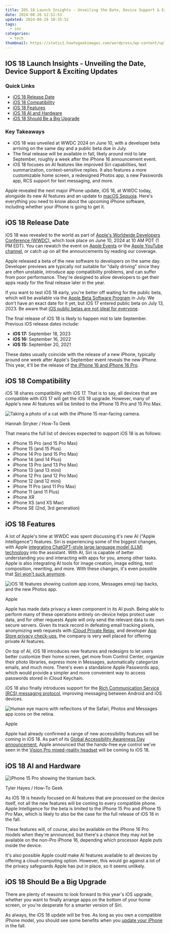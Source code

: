 ```yaml
---
title: IOS 18 Launch Insights - Unveiling the Date, Device Support & Exciting Updates
date: 2024-08-26 12:51:53
updated: 2024-08-29 10:35:52
tags:
  - ios
categories:
  - tech
thumbnail: https://static1.howtogeekimages.com/wordpress/wp-content/uploads/2024/06/an-ios-18-icon-surrounded-by-some-iphones.jpg
---
```


## IOS 18 Launch Insights - Unveiling the Date, Device Support & Exciting Updates

### Quick Links

* [iOS 18 Release Date](https://fake-location.techidaily.com/complete-tutorial-to-use-gps-joystick-to-fake-gps-location-on-xiaomi-redmi-note-12t-pro-drfone-by-drfone-virtual-android/)
* [iOS 18 Compatibility](https://screen-capture.techidaily.com/new-2024-approved-seamless-scratching-for-chrome-devices/)
* [iOS 18 Features](https://android-transfer.techidaily.com/how-to-transfer-photos-from-oppo-a56s-5g-to-samsung-galaxy-s21-ultra-drfone-by-drfone-transfer-from-android-transfer-from-android/)
* [iOS 18 AI and Hardware](https://facebook-video-files.techidaily.com/updated-tricks-to-stream-pre-filmed-footage-during-facebook-livestreams-for-2024/)
* [iOS 18 Should Be a Big Upgrade](https://video-screen-grab.techidaily.com/desktop-snapshot-made-simple-free-tools-for-windows-for-2024/)

### Key Takeaways

* iOS 18 was unveiled at WWDC 2024 on June 10, with a developer beta arriving on the same day and a public beta due in July.
* The final release will be available in fall, likely around mid to late September, roughly a week after the iPhone 16 announcement event.
* iOS 18 focuses on AI features like improved Siri capabilities, text summarization, context-sensitive replies. It also features a more customizable home screen, a redesigned Photos app, a new Passwords app, RCS support for text messaging, and more.

 Apple revealed the next major iPhone update, iOS 18, at WWDC today, alongside its new AI features and an update to [macOS Sequoia](https://youtube-tips.techidaily.com/approved-youtube-editing-essentials-the-ultimate-guide-post-upload-refinements/). Here's everything you need to know about the upcoming iPhone software, including whether your iPhone is going to get it.

##  iOS 18 Release Date

 iOS 18 was revealed to the world as part of [Apple's Worldwide Developers Conference (WWDC)](https://youtube-lab.techidaily.com/ed-snagging-youtube-vanished-videos-your-2-path-guide/), which took place on June 10, 2024 at 10 AM PDT (1 PM EDT). You can rewatch the event on [Apple Events](http://www.apple.com/events) or the [Apple YouTube channel](https://www.youtube.com/watch?v=RXeOiIDNNek), or catch up on all the announcements by reading our coverage.

 Apple released a beta of the new software to developers on the same day. Developer previews are typically not suitable for "daily driving" since they are often unstable, introduce app compatibility problems, and can suffer from poor performance. They're designed to allow developers to get their apps ready for the final release later in the year.

 If you want to test iOS 18 early, you're better off waiting for the public beta, which will be available via the [Apple Beta Software Program](https://beta.apple.com) in July. We don't have an exact date for it yet, but iOS 17 entered public beta on July 13, 2023\. Be aware that [iOS public betas are not ideal for everyone](https://iphone-unlock.techidaily.com/detailed-review-of-doctorsim-unlock-service-for-apple-iphone-7-plus-drfone-by-drfone-ios/).

 The final release of iOS 18 is likely to happen mid to late September. Previous iOS release dates include:

* **iOS 17:** September 18, 2023
* **iOS 16:** September 16, 2022
* **iOS 15:** September 20, 2021

 These dates usually coincide with the release of a new iPhone, typically around one week after Apple's September event reveals the new iPhone. This year, it'll be the release of [the iPhone 16 and iPhone 16 Pro](https://techidaily.com/what-you-need-to-know-to-improve-your-realme-narzo-n55-hard-reset-drfone-by-drfone-reset-android-reset-android/).

##  iOS 18 Compatibility

 iOS 18 shares compatibility with iOS 17\. That is to say, all devices that are compatible with iOS 17 will get the iOS 18 upgrade. However, many of Apple's new AI features will be limited to the iPhone 15 Pro and 15 Pro Max.

![Taking a photo of a cat with the iPhone 15 rear-facing camera.](https://static1.howtogeekimages.com/wordpress/wp-content/uploads/2024/02/53215726471_9ef429b726_o.jpg) 

Hannah Stryker / How-To Geek

 That means the full list of devices expected to support iOS 18 is as follows:

* iPhone 15 Pro (and 15 Pro Max)
* iPhone 15 (and 15 Plus)
* iPhone 14 Pro (and 15 Pro Max)
* iPhone 14 (and 14 Plus)
* iPhone 13 Pro (and 13 Pro Max)
* iPhone 13 (and 13 mini)
* iPhone 12 Pro (and 12 Pro Max)
* iPhone 12 (and 12 mini)
* iPhone 11 Pro (and 11 Pro Max)
* iPhone 11 (and 11 Plus)
* iPhone XR
* iPhone XS (and XS Max)
* iPhone SE (2nd, 3rd generation)

##  iOS 18 Features

 A lot of Apple's time at WWDC was spent discussing it's new AI ("Apple Intelligence") features. Siri is experiencing some of the biggest changes, with Apple [integrating ChatGPT-style large language model (LLM) technology](https://sound-issues.techidaily.com/fixing-headphone-issues-on-windows-11-a-step-by-step-guide/) into the assistant. With AI, Siri is capable of better understanding you and interacting with apps for you, among other tasks. Apple is also integrating AI tools for image creation, image editing, text composition, rewriting, and more. With these changes, it's even possible that [Siri won't suck anymore](https://fox-http.techidaily.com/updated-2024-approved-delving-into-magix-photo-editors-features/).

![iOS 18 features showing custom app icons, Messages emoji tap backs, and the new Photos app.](https://static1.howtogeekimages.com/wordpress/wp-content/uploads/2024/06/apple-wwdc24-ios-18-iphone-15-pro-3-up-240610.jpg) 

Apple

 Apple has made data privacy a keen component in its AI push. Being able to perform many of these operations entirely on-device helps protect user data, and for other requests Apple will only send the relevant data to its own secure servers. Given its track record in defeating email tracking pixels, anonymizing web requests with [iCloud Private Relay](https://tech-savvy.techidaily.com/inside-chatgpts-world-generating-tomorrows-ideas-today/), and developer [App Store privacy check-ups](https://extra-approaches.techidaily.com/updated-navigating-the-world-of-no-fee-visual-aids/), the company is very well placed for offering private AI features.

 On top of AI, iOS 18 introduces new features and redesigns to let users better customize their home screen, get more from Control Center, organize their photo libraries, express more in Messages, automatically categorize emails, and much more. There's even a standalone Apple Passwords app, which would provide a simpler and more convenient way to access passwords stored in iCloud Keychain.

 iOS 18 also finally introduces support for the [Rich Communication Service (RCS) messaging protocol](https://ai-voice-clone.techidaily.com/in-2024-how-to-translate-instagram-videos-for-global-engagement/), improving messaging between Android and iOS devices.

![Human eye macro with reflections of the Safari, Photos and Messages app icons on the retina.](https://static1.howtogeekimages.com/wordpress/wp-content/uploads/2024/05/apple-visionos-eye-tracking-retina-safari-photos-messages-app-icons.jpg) 

Apple

 Apple had already confirmed a range of new accessibility features will be coming in iOS 18\. As part of its [Global Accessibility Awareness Day announcement](https://program-issues.techidaily.com/solutions-for-stable-play-addressing-the-call-of-duty-mobile-warzone-20-pc-edition-freezing-issues/), Apple announced that the hands-free eye control we've seen in the [Vision Pro mixed-reality headset](https://tiktok-videos.techidaily.com/formulating-a-heartfelt-tiktok-epilogue-for-2024/) will be coming to iOS 18.

##  iOS 18 AI and Hardware

![iPhone 15 Pro showing the titanium back.](https://static1.howtogeekimages.com/wordpress/wp-content/uploads/2024/03/53214028421_22760ef745_o.jpg) 

Tyler Hayes / How-To Geek

 As iOS 18 is heavily focused on AI features that are processed on the device itself, not all the new features will be coming to every compatible phone. Apple Intelligence for the beta is limited to the iPhone 15 Pro and iPhone 15 Pro Max, which is likely to also be the case for the full release of iOS 18 in the fall.

 These features will, of course, also be available on the iPhone 16 Pro models when they're announced, but there's a chance they may not be available on the non-Pro iPhone 16, depending which processor Apple puts inside the device.

 It's also possible Apple could make AI features available to all devices by offering a cloud-computing option. However, this would go against a lot of the privacy safeguards Apple has put in place, so it seems unlikely.

##  iOS 18 Should Be a Big Upgrade

 There are plenty of reasons to look forward to this year's iOS upgrade, whether you want to finally arrange apps on the bottom of your home screen, or you're desperate for a smarter version of Siri.

 As always, the iOS 18 update will be free. As long as you own a compatible iPhone model, you should see some benefits when you [update your iPhone](https://screen-video-capture.techidaily.com/updated-in-2024-premium-webcam-guide-5-best-options-with-mic-integration/) in the fall.

<ins class="adsbygoogle"
     style="display:block"
     data-ad-format="autorelaxed"
     data-ad-client="ca-pub-7571918770474297"
     data-ad-slot="1223367746"></ins>



<ins class="adsbygoogle"
     style="display:block"
     data-ad-client="ca-pub-7571918770474297"
     data-ad-slot="8358498916"
     data-ad-format="auto"
     data-full-width-responsive="true"></ins>
